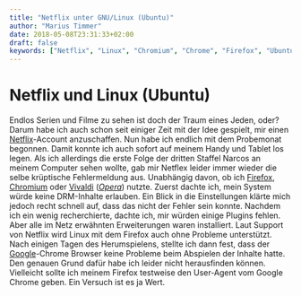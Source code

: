 ```yaml
---
title: "Netflix unter GNU/Linux (Ubuntu)"
author: "Marius Timmer"
date: 2018-05-08T23:31:33+02:00
draft: false
keywords: ["Netflix", "Linux", "Chromium", "Chrome", "Firefox", "Ubuntu"]
---
```


# Netflix und Linux (Ubuntu)
Endlos Serien und Filme zu sehen ist doch der Traum eines Jeden, oder? Darum habe ich auch schon seit einiger Zeit mit der Idee gespielt, mir einen [Netflix](https://de.wikipedia.org/wiki/Netflix)-Account anzuschaffen. Nun habe ich endlich mit dem Probemonat begonnen. Damit konnte ich auch sofort auf meinem Handy und Tablet los legen. Als ich allerdings die erste Folge der dritten Staffel Narcos an meinem Computer sehen wollte, gab mir Netflex leider immer wieder die selbe krüptische Fehlermeldung aus. Unabhängig davon, ob ich [Firefox](https://de.wikipedia.org/wiki/Mozilla_Firefox), [Chromium](https://de.wikipedia.org/wiki/Chromium_%28Browser%29) oder [Vivaldi](https://de.wikipedia.org/wiki/Vivaldi_%28Browser%29) ([_Opera_](https://de.wikipedia.org/wiki/Opera_%28Browser%29)) nutzte. Zuerst dachte ich, mein System würde keine DRM-Inhalte erlauben. Ein Blick in die Einstellungen klärte mich jedoch recht schnell auf, dass das nicht der Fehler sein konnte. Nachdem ich ein wenig recherchierte, dachte ich, mir würden einige Plugins fehlen. Aber alle im Netz erwähnten Erweiterungen waren installiert. Laut Support von Netflix wird Linux mit dem Firefox auch ohne Probleme unterstützt. Nach einigen Tagen des Herumspielens, stellte ich dann fest, dass der [Google](https://de.wikipedia.org/wiki/Google_Chrome)-Chrome Browser keine Probleme beim Abspielen der Inhalte hatte. Den genauen Grund dafür habe ich leider nicht herausfinden können. Vielleicht sollte ich meinem Firefox testweise den User-Agent vom Google Chrome geben. Ein Versuch ist es ja Wert.
